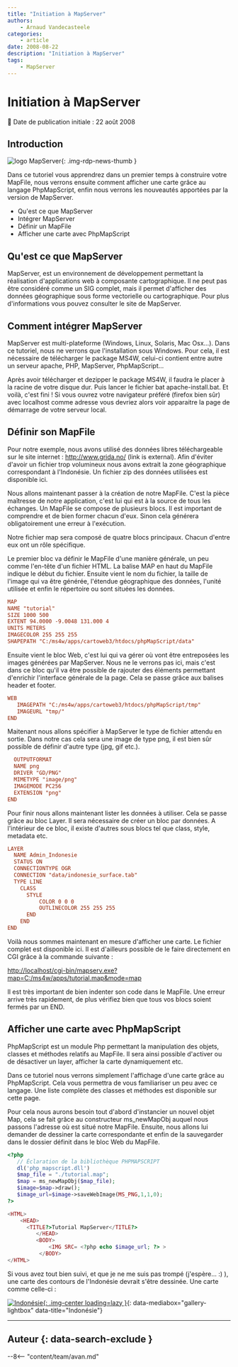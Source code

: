 ```yaml
---
title: "Initiation à MapServer"
authors:
    - Arnaud Vandecasteele
categories:
    - article
date: 2008-08-22
description: "Initiation à MapServer"
tags:
    - MapServer
---
```


# Initiation à MapServer

:calendar: Date de publication initiale : 22 août 2008

## Introduction

![logo MapServer](https://cdn.geotribu.fr/img/logos-icones/logiciels_librairies/mapserver.png "logo MapServer"){: .img-rdp-news-thumb }

Dans ce tutoriel vous apprendrez dans un premier temps à construire votre MapFile, nous verrons ensuite comment afficher une carte grâce au langage PhpMapScript, enfin nous verrons les nouveautés apportées par la version de MapServer.

- Qu'est ce que MapServer
- Intégrer MapServer
- Définir un MapFile
- Afficher une carte avec PhpMapScript

## Qu'est ce que MapServer

MapServer, est un environnement de développement permettant la réalisation d'applications web à composante cartographique. Il ne peut pas être considéré comme un SIG complet, mais il permet d'afficher des données géographique sous forme vectorielle ou cartographique. Pour plus d'informations vous pouvez consulter le site de MapServer.

## Comment intégrer MapServer

MapServer est multi-plateforme (Windows, Linux, Solaris, Mac Osx...). Dans ce tutoriel, nous ne verrons que l'installation sous Windows. Pour cela, il est nécessaire de télécharger le package MS4W, celui-ci contient entre autre un serveur apache, PHP, MapServer, PhpMapScript...

Après avoir télécharger et dezipper le package MS4W, il faudra le placer à la racine de votre disque dur. Puis lancer le fichier bat apache-install.bat. Et voilà, c'est fini ! Si vous ouvrez votre navigateur préféré (firefox bien sûr) avec localhost comme adresse vous devriez alors voir apparaitre la page de démarrage de votre serveur local.

## Définir son MapFile

Pour notre exemple, nous avons utilisé des données libres téléchargeable sur le site internet : <http://www.grida.no/> (link is external). Afin d'éviter d'avoir un fichier trop volumineux nous avons extrait la zone géographique correspondant à l'Indonésie. Un fichier zip des données utilisées est disponible ici.

Nous allons maintenant passer à la création de notre MapFile. C'est la pièce maîtresse de notre application, c'est lui qui est à la source de tous les échanges. Un MapFile se compose de plusieurs blocs. Il est important de comprendre et de bien former chacun d'eux. Sinon cela générera obligatoirement une erreur à l'exécution.

Notre fichier map sera composé de quatre blocs principaux. Chacun d'entre eux ont un rôle spécifique.

Le premier bloc va définir le MapFile d'une manière générale, un peu comme l'en-tête d'un fichier HTML. La balise MAP en haut du MapFile indique le début du fichier. Ensuite vient le nom du fichier, la taille de l'image qui va être générée, l'étendue géographique des données, l'unité utilisée et enfin le répertoire ou sont situées les données.

```conf
MAP
NAME "tutorial"
SIZE 1000 500
EXTENT 94.0000 -9.0048 131.000 4
UNITS METERS
IMAGECOLOR 255 255 255
SHAPEPATH "C:/ms4w/apps/cartoweb3/htdocs/phpMapScript/data"
```  

Ensuite vient le bloc Web, c'est lui qui va gérer où vont être entreposées les images générées par MapServer. Nous ne le verrons pas ici, mais c'est dans ce bloc qu'il va être possible de rajouter des éléments permettant d'enrichir l'interface générale de la page. Cela se passe grâce aux balises header et footer.

```conf
WEB
   IMAGEPATH "C:/ms4w/apps/cartoweb3/htdocs/phpMapScript/tmp"
   IMAGEURL "tmp/"
END
```

Maitenant nous allons spécifier à MapServer le type de fichier attendu en sortie. Dans notre cas cela sera une image de type png, il est bien sûr possible de définir d'autre type (jpg, gif etc.).

```conf
  OUTPUTFORMAT
  NAME png
  DRIVER "GD/PNG"
  MIMETYPE "image/png"
  IMAGEMODE PC256
  EXTENSION "png"
END
```

Pour finir nous allons maintenant lister les données à utiliser. Cela se passe grâce au bloc Layer. Il sera nécessaire de créer un bloc par données. A l'intérieur de ce bloc, il existe d'autres sous blocs tel que class, style, metadata etc.

```conf
LAYER
  NAME Admin_Indonesie
  STATUS ON
  CONNECTIONTYPE OGR
  CONNECTION "data/indonesie_surface.tab"
  TYPE LINE
    CLASS
      STYLE
          COLOR 0 0 0
          OUTLINECOLOR 255 255 255
      END
    END
END
```

Voilà nous sommes maintenant en mesure d'afficher une carte. Le fichier complet est disponible ici. Il est d'ailleurs possible de le faire directement en CGI grâce à la commande suivante :

[http://localhost/cgi-bin/mapserv.exe?map=C:/ms4w/apps/tutorial.map&mode=map](http://localhost/cgi-bin/mapserv.exe?map=C:/ms4w/apps/tutorial.map&mode=map)

Il est très important de bien indenter son code dans le MapFile. Une erreur arrive très rapidement, de plus vérifiez bien que tous vos blocs soient fermés par un END.

## Afficher une carte avec PhpMapScript

PhpMapScript est un module Php permettant la manipulation des objets, classes et méthodes relatifs au MapFile. Il sera ainsi possible d'activer ou de désactiver un layer, afficher la carte dynamiquement etc.

Dans ce tutoriel nous verrons simplement l'affichage d'une carte grâce au PhpMapScript. Cela vous permettra de vous familiariser un peu avec ce langage. Une liste complète des classes et méthodes est disponible sur cette page.

Pour cela nous aurons besoin tout d'abord d'instancier un nouvel objet Map, cela se fait grâce au constructeur ms_newMapObj auquel nous passons l'adresse où est situé notre MapFile. Ensuite, nous allons lui demander de dessiner la carte correspondante et enfin de la sauvegarder dans le dossier définit dans le bloc Web du MapFile.

```php
<?php
   // Éclaration de la bibliothèque PHPMAPSCRIPT
   dl('php_mapscript.dll')
   $map_file = "./tutorial.map";
   $map = ms_newMapObj($map_file);
   $image=$map->draw();
   $image_url=$image->saveWebImage(MS_PNG,1,1,0);
?>

<HTML>
    <HEAD>
      <TITLE?>Tutorial MapServer</TITLE?>
         </HEAD>
         <BODY>
             <IMG SRC= <?php echo $image_url; ?> >
          </BODY>
</HTML>
```

Si vous avez tout bien suivi, et que je ne me suis pas trompé (j'espère... :) ), une carte des contours de l'Indonésie devrait s'être dessinée. Une carte comme celle-ci :

[![Indonésie](https://cdn.geotribu.fr/img/articles-blog-rdp/articles/2008/indonesie.png "Indonésie"){: .img-center loading=lazy }](https://cdn.geotribu.fr/img/articles-blog-rdp/articles/2008/indonesie.png "Indonésie"){: data-mediabox="gallery-lightbox" data-title="Indonésie"}

----

## Auteur {: data-search-exclude }

--8<-- "content/team/avan.md"
